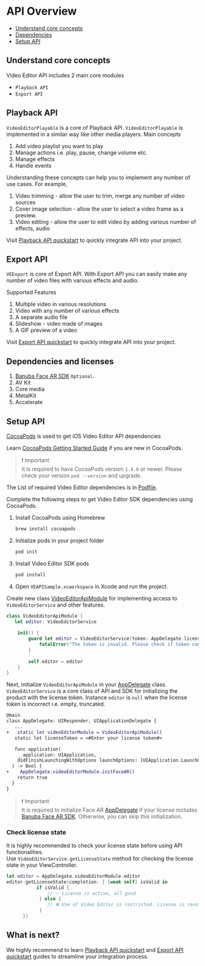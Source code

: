 # API Overview

- [Understand core concepts](#Understand-core-concepts)
- [Dependencies](#Dependencies)
- [Setup API](#Setup-API)

## Understand core concepts
Video Editor API includes 2 main core modules
- ```Playback API```
- ```Export API```

## Playback API
```VideoEditorPlayable``` is a core of Playback API.  ```VideoEditorPlayable``` is implemented in a similar way like other media players.
Main concepts
1. Add video playlist you want to play
2. Manage actions i.e. play, pause, change volume etc.
3. Manage effects
4. Handle events

Understanding these concepts can help you to implement any number of use cases. For example,
1. Video trimming - allow the user to trim, merge any number of video sources
2. Cover image selection - allow the user to select a video frame as a preview.
3. Video editing -  allow the user to edit video by adding various number of effects, audio

Visit [Playback API quickstart](quickstart_playback.md) to quickly integrate API into your project.

## Export API
```VEExport``` is core of Export API. With Export API you can easily make any number of video files with various effects and audio.

Supported Features
1. Multiple video in various resolutions
2. Video with any number of various effects
3. A separate audio file
4. Slideshow - video made of images
5. A GIF preview of a video

Visit [Export API quickstart](quickstart_export.md) to quickly integrate API into your project.

## Dependencies and licenses
1. [Banuba Face AR SDK](https://www.banuba.com/facear-sdk/face-filters) ```Optional```.
2. AV Kit
3. Core media
4. MetalKit
5. Accelerate

## Setup API
[CocoaPods](https://cocoapods.org) is used to get iOS Video Editor API dependencies

Learn [CocoaPods Getting Started Guide](https://guides.cocoapods.org/using/getting-started.html) if you are new in CocoaPods.

>:exclamation: Important  
It is required to have CocoaPods version ```1.9.0``` or newer.
Please check your version ```pod --version``` and upgrade.

The List of required Video Editor dependencies is in [Podfile](../VEAPISample/Podfile).

Complete the following steps to get Video Editor SDK dependencies using CocoaPods.
1. Install CocoaPods using Homebrew
   ```sh
   brew install cocoapods 
   ```
2. Initialize pods in your project folder
   ```sh
   pod init
   ```
3. Install Video Editor SDK pods
   ```sh
   pod install
   ```
4. Open ```VEAPISample.xcworkspace``` in Xcode and run the project.

Create new class [VideoEditorApiModule](../VEAPISample/VEAPISample/VideoEditorApiModule.swift) for implementing access to ```VideoEditorService``` 
and other features.
```swift
class VideoEditorApiModule {
   let editor: VideoEditorService
    
    init() {
        guard let editor = VideoEditorService(token: AppDelegate.licenseToken) else {
            fatalError("The token is invalid. Please check if token contains all characters.")
        }
        
        self.editor = editor
    }
}
```

Next, initialize ```VideoEditorApiModule```  in your [AppDelegate](../VEAPISample/VEAPISample/AppDelegate.swift#L20) class.
```VideoEditorService``` is a core class of API and SDK for initializing the product with the license token.
Instance ```editor``` is ```null``` when the license token is incorrect i.e. empty, truncated.
```diff
@main
class AppDelegate: UIResponder, UIApplicationDelegate {
   ...
+   static let videoEditorModule = VideoEditorApiModule()
   static let licenseToken = <#Enter your license token#>

   func application(
    _ application: UIApplication,
    didFinishLaunchingWithOptions launchOptions: [UIApplication.LaunchOptionsKey: Any]?
  ) -> Bool {
+    AppDelegate.videoEditorModule.initFaceAR()
    return true
  }
}
```
> :exclamation: Important   
> It is required to initialize Face AR [AppDelegate](../VEAPISample/VEAPISample/AppDelegate.swift#L26) if 
> your license includes [Banuba Face AR SDK](https://www.banuba.com/facear-sdk/face-filters). Otherwise, you can skip this initialization. 

### Check license state
It is highly recommended to check your license state before using API functionalities.  
Use ```VideoEditorService.getLicenseState``` method for checking the license state in your ViewController.
```Swift
let editor = AppDelegate.videoEditorModule.editor
editor.getLicenseState(completion: { [weak self] isValid in
           if isValid {
               // ✅ License is active, all good
            } else {
               // ❌ Use of Video Editor is restricted. License is revoked or expired.
            }
      })
```

## What is next?
We highly recommend to learn [Playback API quickstart](quickstart_playback.md) and [Export API quickstart](quickstart_export.md) guides to
streamline your integration process.
